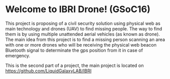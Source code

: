 Welcome to IBRI Drone! (GSoC16)
===================

This project is proposing of a civil security solution using physical web as main technology and drones (UAV) to find missing people. The way to find them is by using multiple unattended aerial vehicles (as known as drone). The main idea from this project is to find a missing person scanning an area with one or more drones who will be receiving the physical web beacon Bluetooth signal to determinate the gps position from it in case of emergency.

This is the second part of a project, the main project is located on https://github.com/LiquidGalaxyLAB/IBRI

